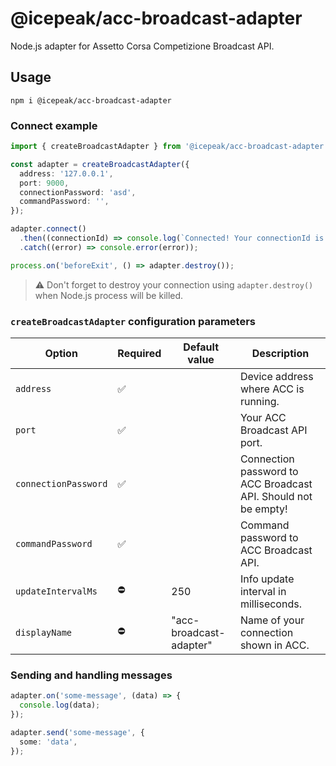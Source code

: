 # @icepeak/acc-broadcast-adapter

Node.js adapter for Assetto Corsa Competizione Broadcast API.

## Usage

```shell
npm i @icepeak/acc-broadcast-adapter
```

### Connect example

```ts
import { createBroadcastAdapter } from '@icepeak/acc-broadcast-adapter';

const adapter = createBroadcastAdapter({
  address: '127.0.0.1',
  port: 9000,
  connectionPassword: 'asd',
  commandPassword: '',
});

adapter.connect()
  .then((connectionId) => console.log(`Connected! Your connectionId is ${connectionId}`))
  .catch((error) => console.error(error));

process.on('beforeExit', () => adapter.destroy());
```

> ⚠️ Don't forget to destroy your connection using `adapter.destroy()` when Node.js process will be killed.

### `createBroadcastAdapter` configuration parameters

| Option               | Required | Default value           | Description                                                    |
|----------------------|----------|-------------------------|----------------------------------------------------------------|
| `address`            | ✅       |                         | Device address where ACC is running.                           |
| `port`               | ✅       |                         | Your ACC Broadcast API port.                                   |
| `connectionPassword` | ✅       |                         | Connection password to ACC Broadcast API. Should not be empty! |
| `commandPassword`    | ✅       |                         | Command password to ACC Broadcast API.                         |
| `updateIntervalMs`   | ⛔️       | 250                     | Info update interval in milliseconds.                          |
| `displayName`        | ⛔       | "acc-broadcast-adapter" | Name of your connection shown in ACC.                          |

### Sending and handling messages

```ts
adapter.on('some-message', (data) => {
  console.log(data);
});

adapter.send('some-message', {
  some: 'data',
});
```
